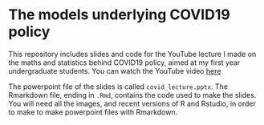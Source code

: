 # The models underlying COVID19 policy

This repository includes slides and code for the YouTube lecture I made on the maths and statistics behind COVID19 policy, aimed at my first year undergraduate students. You can watch the YouTube video [here](https://www.youtube.com/watch?v=WLvz0MzHuPY&feature=youtu.be)

The powerpoint file of the slides is called `covid_lecture.pptx`. The Rmarkdown file, ending in `.Rmd`, contains the code used to make the slides. You will need all the images, and recent versions of R and Rstudio, in order to make to make powerpoint files with Rmarkdown.


